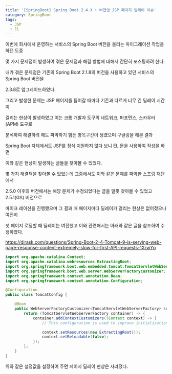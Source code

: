 ```yaml
---
title: '[SpringBoot] Spring Boot 2.4.X + 버전업 JSP 페이지 딜레이 이슈'
category: SpringBoot
tags:
  - JSP
  - EL
---
```


이번에 회사에서 운영하는 서비스의 Spring Boot 버전을 올리는 마이그레이션 작업을 하던 도중

몇 가지 문제점이 발생하여 겪은 문제점과 해결 방법에 대해서 간단히 포스팅하려 한다.

내가 겪은 문제점은 기존의 Spring Boot 2.1.8의 버전을 사용하고 있던 서비스의 Spring Boot 버전을

2.3.8로 업그레이드하였다.

그리고 발생한 문제는 JSP 페이지를 들어갈 때마다 기존과 다르게 너무 긴 딜레이 시간이

걸리는 현상이 발생하였고 이는 크롬 개발자 도구의 네트워크, 퍼포먼스, 스카우터(APM) 도구로

분석하여 해결하려 해도 파악하기 힘든 병목구간이 생겼으며 구글링을 해본 결과

Spring Boot 자체에서도 JSP를 정식 지원하지 않다 보니 EL 문을 사용하여 작성을 하면

이와 같은 현상이 발생하는 글들을 찾아볼 수 있었다.

몇 가지 해결책을 찾아볼 수 있었는데 그중에서도 이와 같은 문제를 파악한 스프링 재단에서

2.5.0 이후의 버전에서는 해당 문제가 수정되었다는 글을 얼핏 찾아볼 수 있었고 2.5.1(GA) 버전으로

마이크 레이션을 진행했으며 그 결과 매 페이지마다 딜레이가 걸리는 현상은 없어졌으나 여전히

첫 페이지 로딩할 때 딜레이는 여전했고 이와 관련해서는 아래와 같은 글을 참조하여 수정하였다.

<https://dirask.com/questions/Spring-Boot-2-4-Tomcat-9-is-serving-web-page-response-content-extremely-slow-for-first-API-requests-1XrwYp>

```java
import org.apache.catalina.Context;
import org.apache.catalina.webresources.ExtractingRoot;
import org.springframework.boot.web.embedded.tomcat.TomcatServletWebServerFactory;
import org.springframework.boot.web.server.WebServerFactoryCustomizer;
import org.springframework.context.annotation.Bean;
import org.springframework.context.annotation.Configuration;

@Configuration
public class TomcatConfig {

    @Bean
    public WebServerFactoryCustomizer<TomcatServletWebServerFactory> servletContainerCustomizer() {
        return (TomcatServletWebServerFactory container) -> {
            container.addContextCustomizers((Context context) -> {
                // This configuration is used to improve initialization performance.

                context.setResources(new ExtractingRoot());
                context.setReloadable(false);
            });
        };
    }
}
```

위와 같은 설정값을 설정하여 주면 페이지 딜레이 현상은 사라졌다.
